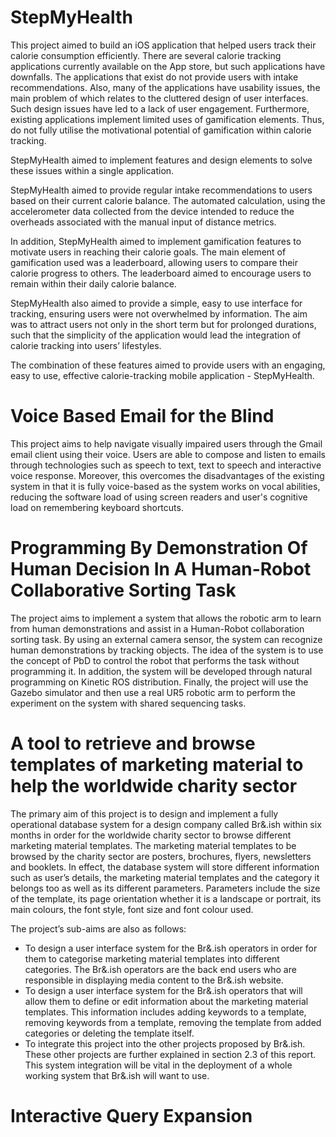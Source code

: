 # StepMyHealth

This project aimed to build an iOS application that helped users track their calorie consumption efficiently. There are several calorie tracking applications currently available on the App store, but such applications have downfalls. The applications that exist do not provide users with intake recommendations. Also, many of the applications have usability issues, the main problem of which relates to the cluttered design of user interfaces. Such design issues have led to a lack of user engagement. Furthermore, existing applications implement limited uses of gamification elements. Thus, do not fully utilise the motivational potential of gamification within calorie tracking.

StepMyHealth aimed to implement features and design elements to solve these issues within a single application.

StepMyHealth aimed to provide regular intake recommendations to users based on their current calorie balance. The automated calculation, using the accelerometer data collected from the device intended to reduce the overheads associated with the manual input of distance metrics.

In addition, StepMyHealth aimed to implement gamification features to motivate users in reaching their calorie goals. The main element of gamification used was a leaderboard, allowing users to compare their calorie progress to others. The leaderboard aimed to encourage users to remain within their daily calorie balance.

StepMyHealth also aimed to provide a simple, easy to use interface for tracking, ensuring users were not overwhelmed by information. The aim was to attract users not only in the short term but for prolonged durations, such that the simplicity of the application would lead the integration of calorie tracking into users’ lifestyles.

The combination of these features aimed to provide users with an engaging, easy to use, effective calorie-tracking mobile application - StepMyHealth.

# Voice Based Email for the Blind

This project aims to help navigate visually impaired users through the Gmail email client using their voice. Users are able to compose and listen to emails through technologies such as speech to text, text to speech and interactive voice response. Moreover, this overcomes the disadvantages of the existing system in that it is fully voice-based as the system works on vocal abilities, reducing the software load of using screen readers and user's cognitive load on remembering keyboard shortcuts.

# Programming By Demonstration Of Human Decision In A Human-Robot Collaborative Sorting Task

The project aims to implement a system that allows the robotic arm to learn from human demonstrations and assist in a Human-Robot collaboration sorting task. By using an external camera sensor, the system can recognize human demonstrations by tracking objects. The idea of the system is to use the concept of PbD to control the robot that performs the task without programming it. In addition, the system will be developed through natural programming on Kinetic ROS distribution. Finally, the project will use the Gazebo simulator and then use a real UR5 robotic arm to perform the experiment on the system with shared sequencing tasks.

# A tool to retrieve and browse templates of marketing material to help the worldwide charity sector

The primary aim of this project is to design and implement a fully operational database system for a design company called Br&.ish within six months in order for the worldwide charity sector to browse different marketing material templates. The marketing material templates to be browsed by the charity sector are posters, brochures, flyers, newsletters and booklets. In effect, the database system will store different information such as user’s details, the marketing material templates and the category it belongs too as well as its different parameters. Parameters include the size of the template, its page orientation whether it is a landscape or portrait, its main colours, the font style, font size and font colour used.

The project’s sub-aims are also as follows:

- To design a user interface system for the Br&.ish operators in order for them to categorise marketing material templates into different categories. The Br&.ish operators are the back end users who are responsible in displaying media content to the Br&.ish website.
- To design a user interface system for the Br&.ish operators that will allow them to define or edit information about the marketing material templates. This information includes adding keywords to a template, removing keywords from a template, removing the template from added categories or deleting the template itself.
- To integrate this project into the other projects proposed by Br&.ish. These other projects are further explained in section 2.3 of this report. This system integration will be vital in the deployment of a whole working system that Br&.ish will want to use.

# Interactive Query Expansion


